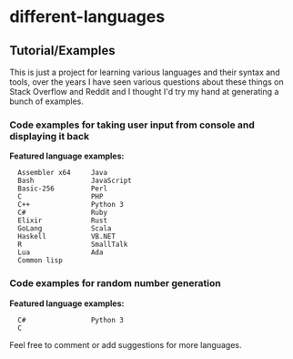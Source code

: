 # different-languages
## Tutorial/Examples

This is just a project for learning various languages and their syntax and tools, over the years I have seen various questions about these things on Stack Overflow and Reddit and I thought I'd try my hand at generating a bunch of examples.

### Code examples for taking user input from console and displaying it back

**Featured language examples:**
```
  Assembler x64     Java
  Bash              JavaScript
  Basic-256         Perl
  C                 PHP
  C++               Python 3
  C#                Ruby
  Elixir            Rust
  GoLang            Scala
  Haskell           VB.NET
  R                 SmallTalk
  Lua               Ada
  Common lisp       

```

### Code examples for random number generation

**Featured language examples:**
```
  C#                Python 3
  C
```
Feel free to comment or add suggestions for more languages.
